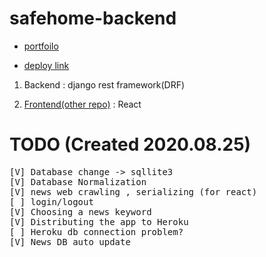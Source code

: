 # safehome-backend
- [portfoilo](https://github.com/Multicampus-Cloud-MSA-safehome/safehome_Portfolio)

- [deploy link](https://multicampus-cloud-msa-safehome.github.io/safehome_frontend/)

1. Backend : django rest framework(DRF) 

2. [Frontend(other repo)](https://github.com/Cloud-MSA-edu-team-8/Multicampus_Cloud_team_8) : React<br>

# TODO (Created 2020.08.25)

<pre>
[V] Database change -> sqllite3
[V] Database Normalization
[V] news web crawling , serializing (for react)
[ ] login/logout
[V] Choosing a news keyword
[V] Distributing the app to Heroku
[ ] Heroku db connection problem?
[V] News DB auto update
</pre>
